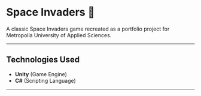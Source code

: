 # Space Invaders 🚀

A classic Space Invaders game recreated as a portfolio project for Metropolia University of Applied Sciences.

---

## Technologies Used
- **Unity** (Game Engine)
- **C#** (Scripting Language)

---

